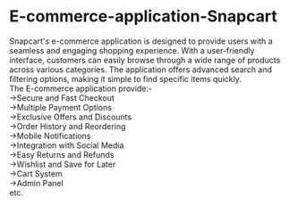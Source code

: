 # E-commerce-application-Snapcart
Snapcart's e-commerce application is designed to provide users with a seamless and engaging shopping experience. With a user-friendly interface, customers can easily browse through a wide range of products across various categories. The application offers advanced search and filtering options, making it simple to find specific items quickly. <br>
The E-commerce application provide:- <br>
->Secure and Fast Checkout <br>
->Multiple Payment Options <br>
->Exclusive Offers and Discounts <br>
->Order History and Reordering <br>
->Mobile Notifications <br>
->Integration with Social Media <br>
->Easy Returns and Refunds <br>
->Wishlist and Save for Later <br>
->Cart System <br>
->Admin Panel <br>
etc. 
